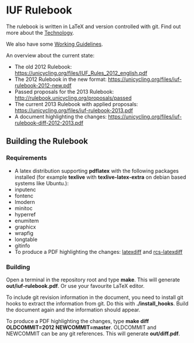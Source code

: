 # IUF Rulebook

The rulebook is written in LaTeX and version controlled with git. Find out more about the [Technology](https://github.com/iuf/rulebook/wiki/Technology).

We also have some [Working Guidelines](https://github.com/iuf/rulebook/wiki).

An overview about the current state:
* The old 2012 Rulebook: https://unicycling.org/files/IUF_Rules_2012_english.pdf
* The 2012 Rulebook in the new format: https://unicycling.org/files/iuf-rulebook-2012-new.pdf
* Passed proposals for the 2013 Rulebook: http://rulebook.unicycling.org/proposals/passed
* The current 2013 Rulebook with applied proposals: https://unicycling.org/files/iuf-rulebook-2013.pdf
* A document highlighting the changes: https://unicycling.org/files/iuf-rulebook-diff-2012-2013.pdf


## Building the Rulebook

### Requirements

* A latex distribution supporting **pdflatex** with the following packages installed (for example **texlive** with **texlive-latex-extra** on debian based systems like Ubuntu.):
 * inputenc
 * fontenc
 * lmodern
 * minitoc
 * hyperref
 * enumitem
 * graphicx
 * wrapfig
 * longtable
 * gitinfo
* To produce a PDF highlighting the changes: [latexdiff](http://latexdiff.berlios.de/) and [rcs-latexdiff](https://github.com/driquet/rcs-latexdiff)

### Building

Open a terminal in the repository root and type **make**. This will generate **out/iuf-rulebook.pdf**.
Or use your favourite LaTeX editor.

To include git revision information in the document, you need to install git hooks to extract the information from git.
Do this with **./install_hooks**. Build the document again and the information should appear.

To produce a PDF highlighting the changes, type **make diff OLDCOMMIT=2012 NEWCOMMIT=master**.
OLDCOMMIT and NEWCOMMIT can be any git references. This will generate **out/diff.pdf**.
